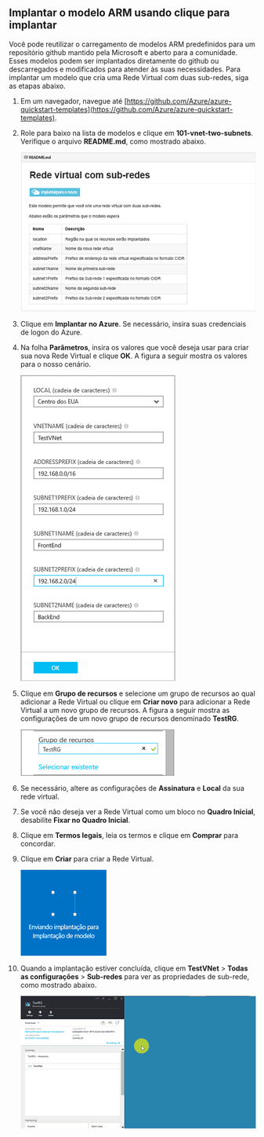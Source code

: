 ## Implantar o modelo ARM usando clique para implantar

Você pode reutilizar o carregamento de modelos ARM predefinidos para um repositório github mantido pela Microsoft e aberto para a comunidade. Esses modelos podem ser implantados diretamente do github ou descarregados e modificados para atender às suas necessidades. Para implantar um modelo que cria uma Rede Virtual com duas sub-redes, siga as etapas abaixo.

1. Em um navegador, navegue até [https://github.com/Azure/azure-quickstart-templates](https://github.com/Azure/azure-quickstart-templates).
2. Role para baixo na lista de modelos e clique em **101-vnet-two-subnets**. Verifique o arquivo **README.md**, como mostrado abaixo.

	![Arquivo READEME.md no github](./media/virtual-networks-create-vnet-arm-template-click-include/figure1.png)

3. Clique em **Implantar no Azure**. Se necessário, insira suas credenciais de logon do Azure.
4. Na folha **Parâmetros**, insira os valores que você deseja usar para criar sua nova Rede Virtual e clique **OK**. A figura a seguir mostra os valores para o nosso cenário.

	![Parâmetros de modelo ARM](./media/virtual-networks-create-vnet-arm-template-click-include/figure2.png)

4. Clique em **Grupo de recursos** e selecione um grupo de recursos ao qual adicionar a Rede Virtual ou clique em **Criar novo** para adicionar a Rede Virtual a um novo grupo de recursos. A figura a seguir mostra as configurações de um novo grupo de recursos denominado **TestRG**.

	![Grupo de recursos](./media/virtual-networks-create-vnet-arm-template-click-include/figure3.png)

5. Se necessário, altere as configurações de **Assinatura** e **Local** da sua rede virtual.
6. Se você não deseja ver a Rede Virtual como um bloco no **Quadro Inicial**, desabilite **Fixar no Quadro Inicial**.
5. Clique em **Termos legais**, leia os termos e clique em **Comprar** para concordar. 
6. Clique em **Criar** para criar a Rede Virtual.

	![Enviando bloco de implantação no portal de visualização](./media/virtual-networks-create-vnet-arm-template-click-include/figure4.png)

7. Quando a implantação estiver concluída, clique em **TestVNet** > **Todas as configurações** > **Sub-redes** para ver as propriedades de sub-rede, como mostrado abaixo.

	![Criar Rede Virtual no portal de visualização](./media/virtual-networks-create-vnet-arm-template-click-include/figure5.gif)

<!---HONumber=AcomDC_0323_2016-->